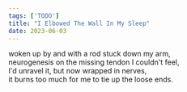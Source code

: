 ```yaml
---
tags: ['TODO']
title: "I Elbowed The Wall In My Sleep"
date: 2023-06-03
---
```


woken up by and with a rod stuck down my arm,  
neurogenesis on the missing tendon I couldn't feel,  
I'd unravel it, but now wrapped in nerves,  
it burns too much for me to tie up the loose ends.
